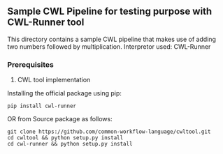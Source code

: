 ## Sample CWL Pipeline for testing purpose with CWL-Runner tool

This directory contains a sample CWL pipeline that makes use of adding two numbers followed by multiplication. Interpretor used: CWL-Runner

### Prerequisites

1. CWL tool implementation

Installing the official package using pip:
```
pip install cwl-runner
```
OR from Source package as follows:
```
git clone https://github.com/common-workflow-language/cwltool.git
cd cwltool && python setup.py install
cd cwl-runner && python setup.py install
```





